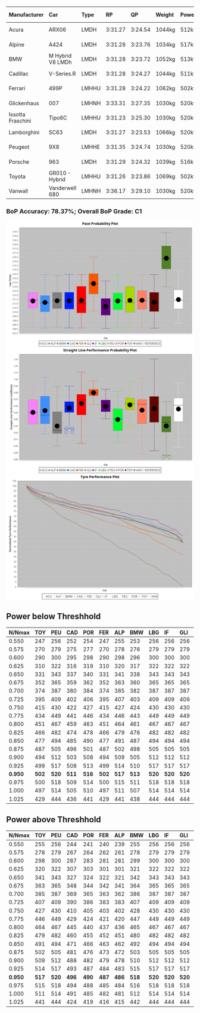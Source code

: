 |Manufacturer|Car|Type|RP|QP|Weight|Power¹|Threshhold|PINC|Power²|E/Stint|AVG Vmax|FDS|RDLC|L/Stint|BOP-Grade|ModelAccuracy|ModelPoints|Match%|
|:-|:-|:-|:-|:-|:-|:-|:-|:-|:-|:-|:-|:-|:-|:-|:-|:-|:-|:-|
|Acura|ARX06|LMDH|3:31.27|3:24.54|1044kg|512kw|210.0kph|-2%|502kw|903MJ|324.49kph-342.31kph|-|1.02|12|-C2|100.00%|995|72.33%|
|Alpine|A424|LMDH|3:31.28|3:23.76|1034kg|517kw|210.0kph|-6%|486kw|901MJ|324.80kph-345.98kph|-|1.03|12|~A1|81.46%|523|96.12%|
|BMW|M Hybrid V8 LMDh|LMDH|3:31.28|3:23.72|1052kg|513kw|210.0kph|1%|518kw|898MJ|322.04kph-346.42kph|-|1.02|12|-B1|98.60%|1690|86.69%|
|Cadillac|V-Series.R|LMDH|3:31.28|3:24.27|1044kg|511kw|210.0kph|-3%|496kw|882MJ|319.43kph-344.44kph|-|1.02|12|-B1|98.38%|1765|87.78%|
|Ferrari|499P|LMHHU|3:31.28|3:24.22|1062kg|502kw|210.0kph|-3%|487kw|882MJ|322.23kph-345.20kph|190kph|1.03|12|-A2|92.24%|2247|90.46%|
|Glickenhaus|007|LMHNH|3:33.31|3:27.35|1030kg|520kw|210.0kph|0%|520kw|913MJ|332.21kph-344.50kph|-|0.96|12|+E2|96.18%|554|51.18%|
|Issotta Fraschini|Tipo6C|LMHHU|3:31.23|3:25.30|1030kg|520kw|210.0kph|0%|520kw|917MJ|329.73kph-340.75kph|140kph|1.08|12|+A2|66.67%|96|92.65%|
|Lamborghini|SC63|LMDH|3:31.27|3:23.53|1066kg|520kw|210.0kph|0%|520kw|902MJ|323.05kph-341.80kph|-|1.03|12|-B1|96.77%|419|87.94%|
|Peugeot|9X8|LMHHE|3:31.35|3:24.74|1030kg|520kw|210.0kph|0%|520kw|910MJ|323.45kph-347.75kph|100kph|1.03|12|-A2|87.65%|1795|94.78%|
|Porsche|963|LMDH|3:31.29|3:24.32|1039kg|516kw|210.0kph|-5%|490kw|893MJ|321.25kph-345.33kph|-|1.02|12|-B1|96.81%|5438|88.51%|
|Toyota|GR010 - Hybrid|LMHHU|3:31.26|3:23.86|1069kg|502kw|210.0kph|3%|517kw|898MJ|321.65kph-354.60kph|190kph|1.02|12|-A2|86.04%|1751|93.25%|
|Vanwall|Vanderwell 680|LMHNH|3:36.17|3:29.10|1030kg|520kw|210.0kph|0%|520kw|901MJ|317.07kph-340.49kph|-|1.01|12|+Ω2|91.42%|501|-1.26%|

### BoP Accuracy: 78.37%; Overall BoP Grade: C1
![](BOP/WECTEC/LEMANS/DUALSTAGE/IMG/AUTO.png)![](BOP/WECTEC/LEMANS/DUALSTAGE/IMG/AUTO_sp.png)![](BOP/WECTEC/LEMANS/DUALSTAGE/IMG/AUTO_tw.png)
## Power below Threshhold
|N/Nmax|TOY|PEU|CAD|POR|FER|ALP|BMW|LBG|IF|GLI|VAN|ACU|
|:-|:-|:-|:-|:-|:-|:-|:-|:-|:-|:-|:-|:-|
|0.550|247|256|252|254|247|255|253|256|256|256|256|252|
|0.575|270|279|275|277|270|278|276|279|279|279|279|275|
|0.600|290|300|295|298|290|298|296|300|300|300|300|296|
|0.625|310|322|316|319|310|320|317|322|322|322|322|317|
|0.650|331|343|337|340|331|341|338|343|343|343|343|338|
|0.675|352|365|359|362|352|363|360|365|365|365|365|359|
|0.700|374|387|380|384|374|385|382|387|387|387|387|381|
|0.725|395|409|402|406|395|407|403|409|409|409|409|403|
|0.750|415|430|422|427|415|427|424|430|430|430|430|423|
|0.775|434|449|441|446|434|446|443|449|449|449|449|442|
|0.800|451|467|459|463|451|464|461|467|467|467|467|460|
|0.825|466|482|474|478|466|479|476|482|482|482|482|475|
|0.850|477|494|485|490|477|491|487|494|494|494|494|486|
|0.875|487|505|496|501|487|502|498|505|505|505|505|497|
|0.900|494|512|503|508|494|509|505|512|512|512|512|504|
|0.925|499|517|508|513|499|514|510|517|517|517|517|509|
|**0.950**|**502**|**520**|**511**|**516**|**502**|**517**|**513**|**520**|**520**|**520**|**520**|**512**|
|0.975|500|518|509|514|500|515|511|518|518|518|518|510|
|1.000|497|514|505|510|497|511|507|514|514|514|514|506|
|1.025|429|444|436|441|429|441|438|444|444|444|444|437|

## Power above Threshhold
|N/Nmax|TOY|PEU|CAD|POR|FER|ALP|BMW|LBG|IF|GLI|VAN|ACU|
|:-|:-|:-|:-|:-|:-|:-|:-|:-|:-|:-|:-|:-|
|0.550|255|256|244|241|240|239|255|256|256|256|256|247|
|0.575|278|279|267|264|262|261|278|279|279|279|279|270|
|0.600|298|300|287|283|281|281|299|300|300|300|300|290|
|0.625|320|322|307|303|301|301|321|322|322|322|322|310|
|0.650|341|343|327|324|322|321|342|343|343|343|343|331|
|0.675|363|365|348|344|342|341|364|365|365|365|365|352|
|0.700|385|387|369|365|363|362|386|387|387|387|387|374|
|0.725|407|409|390|386|383|383|407|409|409|409|409|395|
|0.750|427|430|410|405|403|402|428|430|430|430|430|415|
|0.775|446|449|429|424|421|420|447|449|449|449|449|434|
|0.800|464|467|445|440|437|436|465|467|467|467|467|451|
|0.825|479|482|460|455|452|451|480|482|482|482|482|466|
|0.850|491|494|471|466|463|462|492|494|494|494|494|477|
|0.875|502|505|481|476|473|472|503|505|505|505|505|487|
|0.900|509|512|488|482|479|478|510|512|512|512|512|494|
|0.925|514|517|493|487|484|483|515|517|517|517|517|499|
|**0.950**|**517**|**520**|**496**|**490**|**487**|**486**|**518**|**520**|**520**|**520**|**520**|**502**|
|0.975|515|518|494|488|485|484|516|518|518|518|518|500|
|1.000|511|514|491|485|482|481|512|514|514|514|514|497|
|1.025|441|444|424|419|416|415|442|444|444|444|444|429|
